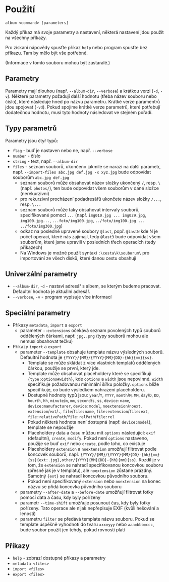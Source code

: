 # Použití
`album <command> [parameters]`

Každý příkaz má svoje parametry a nastavení, některá nastavení jdou použít na všechny příkazy.

Pro získaní nápovědy spusťte příkaz `help` nebo program spusťte bez příkazu.
Tam by mělo být vše potřebné.

(Informace v tomto souboru mohou být zastaralé.)

## Parametry
Parametry mají dlouhou (např. `--album-dir`, `--verbose`) a krátkou verzi (`-d`, `-v`). Některé parametry požadují další hodnotu (třeba název souboru nebo číslo), které následuje hned po názvu parametru. Krátké verze paramentrů jdou spojovat (`-vd`). Pokud spojíme krátké verze parametrů, které potřebují dodatečnou hodnotu, musí tyto hodnoty následovat ve stejném pořadí.

## Typy parametrů
Parametry jsou čtyř typů:
- `flag` - buď je nastaven nebo ne, např. `--verbose`
- `number` - číslo
- `string` - text, např. `--album-dir`
- `files` - seznam souborů, ukončeno jakmile se narazí na další parametr, např. `--import-files abc.jpg def.jpg -x xyz.jpg` bude odpovídat souborům `abc.jpg def.jpg`
    - seznam souborů může obsahovat název složky ukončený `/`, resp. `\` (např. `photos/`), ten bude odpovídat všem souborům v dané složce (nerekurzivní)
    - pro rekurzivní procházení podadresářů ukončete název složky `/...`, resp. `\...`
    - seznam souborů může taky obsahovat intervaly souborů, specifikované pomocí `...` (např. `img010.jpg ... img029.jpg`, `img100.jpg...`, `...foto/img100.jpg`, `../foto/img100.jpg ... ../foto/img300.jpg`)
    - odkaz na posledně upravené soubory `@last`, popř. `@lastN` kde N je počet operací, které nás zajímají, tedy `@last3` bude odpovídat všem souborům, které jsme upravili v posledních třech operacích (tedy přikazech)
    - Na Windows je možné použít syntaxi `:\cesta\k\souborum\` pro importování ze všech disků, které danou cestu obsahují

## Univerzální parametry
- `--album-dir`, `-d` - nastaví adresář s albem, se kterým budeme pracovat. Defaultní hodnota je aktuální adresář.
- `--verbose`, `-v` - program vypisuje více informací

## Speciální parametry
- Příkazy `metadata`, `import` a `export`
    - parameter `--extensions` očekává seznam povolených typů souborů oddělených čárkami, např. `jpg,.png` (typy souborů mohou ale nemusí obsahovat tečku)
- Příkazy `import` a `export`
    - parameter `--template` obsahuje template názvu výsledných souborů. Defaultní hodnota je `{YYYY}/{MM}/{YYYY}{MM}{DD}-{hh}{mm}{ss}`.
        - Template se může skládat z více vlastních templatů oddělených čárkou, použije se první, který jde.
        - Template může obsahovat placeholdery které se specifikují `{type:options#width}`, kde `options` a `width` jsou nepovinné. `width` specifikuje požadovanou minimální šířku položky. `options` blíže specifikuje, co bude výsledkem nahrazení placeholderu.
        - Dostupné hodnoty typů jsou: `year`/`Y`, `YYYY`, `month`/`M`, `MM`, `day`/`D`, `DD`, `hour`/`h`, `hh`, `minute`/`m`, `mm`, `second`/`s`, `ss`, `device:name`, `device:manufacturer`, `device:model`, `noextension`/`noext`, `extension`/`ext`/`.`, `file`/`file:name`, `file:extension`/`file:ext`, `file:relativePath`/`file:relPath`/`file:rel`
        - Pokud některá hodnota není dostupná (např. `device:model`), template se nepoužije
        - Placeholdery data a času můžou mít `options` následující: `exif` (defaultní), `create`, `modify`. Pokud není `options` nastaveno, použije se buď `exif` nebo `create`, podle toho, co existuje
        - Placeholdery `extension` a `noextension` umožňují filtrovat podle koncovek souborů, např. `{YYYY}/{MM}/{YYYY}{MM}{DD}-{hh}{mm}{ss}{ext:.jpg},other/{YYYY}{MM}{DD}-{hh}{mm}{ss}`. Rozdíl je v tom, že `extension` se nahradí specifikovanou koncovkou souboru (přesně jak je v templatu), ale `noextension` zůstane prázdný. Samotný `{ext}` se nahradí koncovkou původního souboru.
        - Pokud není specifikovaný `extension` nebo `noextension` na konec názvu se přidá koncovka původního souboru
    - parametry `--after-date` a `--before-date` umožňují filtrovat fotky pomocí data a času, kdy byly pořízeny
    - parametr `--time-shift` umožňuje posunout čas, kdy byly fotky pořízeny. Tato operace ale nijak nepřepisuje EXIF (kvůli hešování a lenosti)
    - parametru `filter` se předává template názvu souboru. Pokud se template úspěšně vyhodnotí do tvaru `xxx=yyy` nebo `aaa=bbb=ccc`, bude soubor použit jen tehdy, pokud rovnosti platí

## Příkazy
- `help` - zobrazí dostupné příkazy a parametry
- `metadata <files>`
- `import <files>`
- `export <files>`
